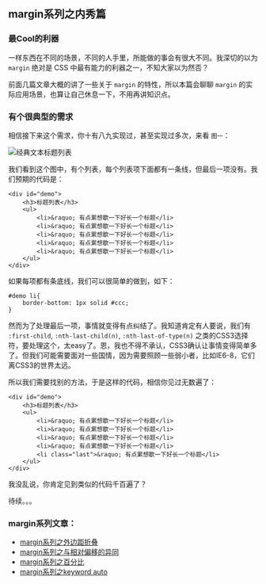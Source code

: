 ## margin系列之内秀篇

### 最Cool的利器

一样东西在不同的场景，不同的人手里，所能做的事会有很大不同。我深切的以为 `margin` 绝对是 CSS 中最有能力的利器之一，不知大家以为然否？

前面几篇文章大概的讲了一些关于 `margin` 的特性，所以本篇会聊聊 `margin` 的实际应用场景，也算让自己休息一下，不用再讲知识点。

### 有个很典型的需求

<!--more-->

相信接下来这个需求，你十有八九实现过，甚至实现过多次，来看 `图一`：

![经典文本标题列表](http://demo.doyoe.com/css/margin/images/text-list.png)

我们看到这个图中，有个列表，每个列表项下面都有一条线，但最后一项没有。我们预期的代码是：

    <div id="demo">
        <h3>标题列表</h3>
        <ul>
            <li>&raquo; 有点累想歇一下好长一个标题</li>
            <li>&raquo; 有点累想歇一下好长一个标题</li>
            <li>&raquo; 有点累想歇一下好长一个标题</li>
            <li>&raquo; 有点累想歇一下好长一个标题</li>
            <li>&raquo; 有点累想歇一下好长一个标题</li>
        </ul>
    </div>

如果每项都有条底线，我们可以很简单的做到，如下：

    #demo li{
        border-bottom: 1px solid #ccc;
    }

然而为了处理最后一项，事情就变得有点纠结了。我知道肯定有人要说，我们有 `:first-child`, `:nth-last-child(n)`, `:nth-last-of-type(n)` 之类的CSS3选择符，要处理这个，太easy了。恩，我也不得不承认，CSS3确认让事情变得简单多了。但我们可能需要面对一些国情，因为需要照顾一些弱小者，比如IE6-8，它们离CSS3的世界太远。

所以我们需要找别的方法，于是这样的代码，相信你见过无数遍了：

    <div id="demo">
        <h3>标题列表</h3>
        <ul>
            <li>&raquo; 有点累想歇一下好长一个标题</li>
            <li>&raquo; 有点累想歇一下好长一个标题</li>
            <li>&raquo; 有点累想歇一下好长一个标题</li>
            <li>&raquo; 有点累想歇一下好长一个标题</li>
            <li class="last">&raquo; 有点累想歇一下好长一个标题</li>
        </ul>
    </div>

我没乱说，你肯定见到类似的代码千百遍了？

待续。。。


### margin系列文章：

* [margin系列之外边距折叠](http://blog.doyoe.com/~posts/css/2013-12-04-margin%E7%B3%BB%E5%88%97%E4%B9%8B%E5%A4%96%E8%BE%B9%E8%B7%9D%E6%8A%98%E5%8F%A0.md)
* [margin系列之与相对偏移的异同](http://blog.doyoe.com/~posts/css/2013-12-02-margin%E7%B3%BB%E5%88%97%E4%B9%8B%E4%B8%8E%E7%9B%B8%E5%AF%B9%E5%81%8F%E7%A7%BB%E7%9A%84%E5%BC%82%E5%90%8C.md)
* [margin系列之百分比](http://blog.doyoe.com/~posts/css/2013-11-30-margin%E7%B3%BB%E5%88%97%E4%B9%8B%E7%99%BE%E5%88%86%E6%AF%94.md)
* [margin系列之keyword auto](http://blog.doyoe.com/~posts/css/2013-11-29-margin%E7%B3%BB%E5%88%97%E4%B9%8Bkeyword%20auto.md)